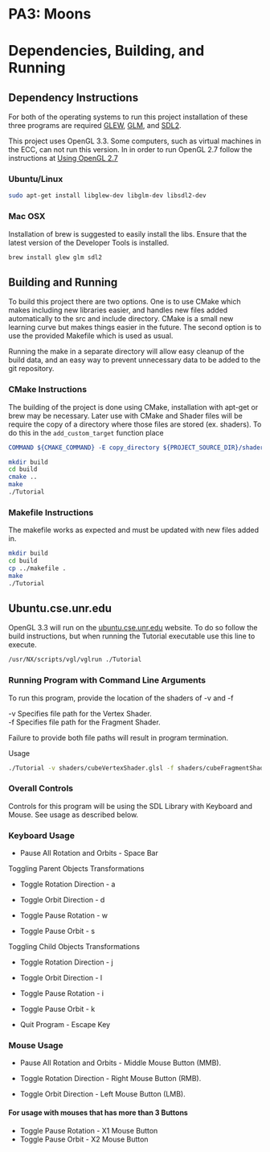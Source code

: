 # PA3: Moons

# Dependencies, Building, and Running

## Dependency Instructions
For both of the operating systems to run this project installation of these three programs are required [GLEW](http://glew.sourceforge.net/), [GLM](http://glm.g-truc.net/0.9.7/index.html), and [SDL2](https://wiki.libsdl.org/Tutorials).

This project uses OpenGL 3.3. Some computers, such as virtual machines in the ECC, can not run this version. In in order to run OpenGL 2.7 follow the instructions at [Using OpenGL 2.7](https://github.com/HPC-Vis/computer-graphics/wiki/Using-OpenGL-2.7)

### Ubuntu/Linux
```bash
sudo apt-get install libglew-dev libglm-dev libsdl2-dev
```

### Mac OSX
Installation of brew is suggested to easily install the libs. Ensure that the latest version of the Developer Tools is installed.
```bash
brew install glew glm sdl2
```

## Building and Running
To build this project there are two options. One is to use CMake which makes including new libraries easier, and handles new files added automatically to the src and include directory. CMake is a small new learning curve but makes things easier in the future.
The second option is to use the provided Makefile which is used as usual.

Running the make in a separate directory will allow easy cleanup of the build data, and an easy way to prevent unnecessary data to be added to the git repository.  

### CMake Instructions
The building of the project is done using CMake, installation with apt-get or brew may be necessary. Later use with CMake and Shader files will be require the copy of a directory where those files are stored (ex. shaders). To do this in the ```add_custom_target``` function place 
```cmake
COMMAND ${CMAKE_COMMAND} -E copy_directory ${PROJECT_SOURCE_DIR}/shaders/ ${CMAKE_CURRENT_BINARY_DIR}/shaders
```

```bash
mkdir build
cd build
cmake ..
make
./Tutorial
```

### Makefile Instructions 
The makefile works as expected and must be updated with new files added in.

```bash
mkdir build
cd build
cp ../makefile .
make
./Tutorial
```

## Ubuntu.cse.unr.edu
OpenGL 3.3 will run on the [ubuntu.cse.unr.edu](https://ubuntu.cse.unr.edu/) website. To do so follow the build instructions, but when running the Tutorial executable use this line to execute.
```bash
/usr/NX/scripts/vgl/vglrun ./Tutorial
```

### Running Program with Command Line Arguments

To run this program, provide the location of the shaders of -v and -f

-v Specifies file path for the Vertex Shader.  
-f Specifies file path for the Fragment Shader.

Failure to provide both file paths will result in program termination.

Usage
```bash
./Tutorial -v shaders/cubeVertexShader.glsl -f shaders/cubeFragmentShader.glsl
```
### Overall Controls
Controls for this program will be using the SDL Library with Keyboard and Mouse.
See usage as described below.


### Keyboard Usage
* Pause All Rotation and Orbits - Space Bar

Toggling Parent Objects Transformations
* Toggle Rotation Direction - a
* Toggle Orbit Direction - d

* Toggle Pause Rotation - w
* Toggle Pause Orbit - s

Toggling Child Objects Transformations
* Toggle Rotation Direction - j
* Toggle Orbit Direction - l

* Toggle Pause Rotation - i
* Toggle Pause Orbit - k

* Quit Program - Escape Key

### Mouse Usage
* Pause All Rotation and Orbits - Middle Mouse Button (MMB).

* Toggle Rotation Direction - Right Mouse Button (RMB).
* Toggle Orbit Direction - Left Mouse Button (LMB).

#### For usage with mouses that has more than 3 Buttons
* Toggle Pause Rotation - X1 Mouse Button
* Toggle Pause Orbit - X2 Mouse Button

